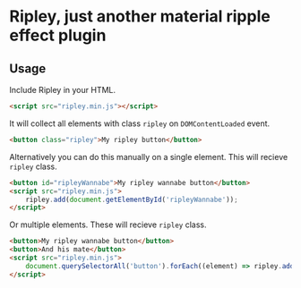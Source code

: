 # Ripley, just another material ripple effect plugin

## Usage

Include Ripley in your HTML.

```html
<script src="ripley.min.js"></script>
```

It will collect all elements with class `ripley` on `DOMContentLoaded` event.

```html
<button class="ripley">My ripley button</button>
```

Alternatively you can do this manually on a single element. This will recieve `ripley` class.

```html
<button id="ripleyWannabe">My ripley wannabe button</button>
<script src="ripley.min.js">
    ripley.add(document.getElementById('ripleyWannabe'));
</script>
```

Or multiple elements. These will recieve `ripley` class.

```html
<button>My ripley wannabe button</button>
<button>And his mate</button>
<script src="ripley.min.js">
    document.querySelectorAll('button').forEach((element) => ripley.add(element));
</script>
```
